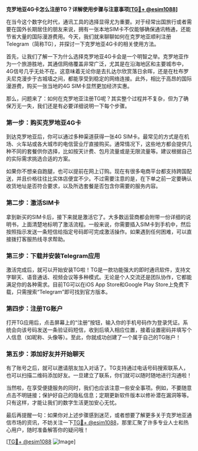 **克罗地亚4G卡怎么注册TG？详解使用步骤与注意事项[[TG💪+ @esim1088](https://t.me/s/esim1088)]**

在当今这个数字化时代，通讯工具的选择显得尤为重要。对于经常出国旅行或者需要在国外长期居住的朋友来说，拥有一张本地SIM卡不仅能够确保通讯畅通，还能节省大量的国际漫游费用。今天，我们就来聊聊如何在克罗地亚顺利注册Telegram（简称TG），并探讨一下克罗地亚4G卡的相关使用方法。

首先，让我们了解一下为什么选择克罗地亚4G卡会是一个明智之举。克罗地亚作为一个旅游胜地，其通信网络覆盖非常广泛，尤其是在沿海地区和主要城市中，4G信号几乎无处不在。这意味着无论你是去扎达尔欣赏落日余晖，还是在杜布罗夫尼克漫步于古城墙之间，都能享受到稳定的网络连接。此外，相比于高昂的国际漫游费，购买一张当地的4G SIM卡显然更加经济实惠。

那么，问题来了：如何在克罗地亚注册TG呢？其实整个过程并不复杂，但为了确保万无一失，我们还是有必要详细说明一下每个步骤。

### 第一步：购买克罗地亚4G卡

到达克罗地亚后，你可以通过多种渠道获得一张4G SIM卡。最常见的方式是在机场、火车站或各大城市的电信营业厅直接购买。通常情况下，这些地方都会提供几种不同的套餐供你选择，比如按天计费、包月流量或是无限流量等。建议根据自己的实际需求挑选合适的方案。

如果你不想亲自跑腿，也可以提前在网上订购。现在有很多电商平台都支持跨国配送，并且价格往往比实体店便宜不少。不过需要注意的是，在下单之前一定要确认收货地址是否符合要求，以及所选套餐是否包含你需要的服务内容。

### 第二步：激活SIM卡

拿到新买的SIM卡后，接下来就是激活它了。大多数运营商都会附带一份详细的说明书，上面清楚地标明了激活流程。一般来说，你需要插入SIM卡到手机中，然后按照指示发送一条短信给指定号码即可完成激活操作。如果遇到任何困难，可以直接拨打客服热线寻求帮助。

### 第三步：下载并安装Telegram应用

激活完成后，就可以开始安装TG啦！TG是一款功能强大的即时通讯软件，支持文字聊天、语音通话、视频会议等多种模式。无论是个人交流还是团队协作，它都能满足你的各种需求。目前TG可以在iOS App Store和Google Play Store上免费下载，只需搜索“Telegram”即可找到官方版本。

### 第四步：注册TG账户

打开TG应用后，点击屏幕上的“注册”按钮，输入你的手机号码作为登录凭证。系统会向该号码发送一条验证码短信，收到后填入相应位置，接着设置密码并填写个人信息（如昵称、头像等）。至此，你就成功创建了一个属于自己的TG账户！

### 第五步：添加好友并开始聊天

有了账号之后，就可以邀请朋友加入对话了。TG支持通过电话号码搜索联系人，也可以扫描二维码添加好友。一旦建立了联系，你们就可以随时随地进行沟通啦！

当然啦，在享受便捷服务的同时，我们也应该注意一些安全事项。例如，不要随意点击不明链接；保护好自己的隐私信息；定期更新软件版本以修补潜在漏洞等等。只有这样，才能让我们的数字生活更加安心无忧。

最后再提醒一句：如果你对上述步骤感到迷茫，或者想要了解更多关于克罗地亚通信市场的资讯，不妨关注一下[TG💪+ @esim1088](https://t.me/s/esim1088)，那里汇聚了许多专业人士和热心用户，随时准备解答你的疑问哦！

[[TG💪+ @esim1088](https://t.me/s/esim1088) ![Image](https://i.postimg.cc/4NQfJmqS/Snipaste-2025-05-13-00-14-12.png)]